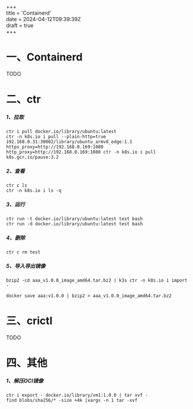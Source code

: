 +++  
title = 'Containerd'  
date = 2024-04-12T09:39:39Z  
draft = true  
+++

# 一、Containerd

TODO

# 二、ctr

##### 1、拉取

```
ctr i pull docker.io/library/ubuntu:latest
ctr -n k8s.io i pull --plain-http=true 192.168.0.31:30002/library/ubuntu_armv8_edge:1.1 
https_proxy=http://192.168.0.169:1080 http_proxy=http://192.168.0.169:1080 ctr -n k8s.io i pull k8s.gcr.io/pause:3.2
```

##### 2、查看

```
ctr c ls
ctr -n k8s.io i ls -q
```

##### 3、运行

```
ctr run -t docker.io/library/ubuntu:latest test bash
ctr run -d docker.io/library/ubuntu:latest test bash
```

##### 4、删除

```
ctr c rm test
```

##### 5、导入导出镜像

```
bzip2 -cd aaa_v1.0.0_image_amd64.tar.bz2 | k3s ctr -n k8s.io i import -
```

```
docker save aaa:v1.0.0 | bzip2 > aaa_v1.0.0_image_amd64.tar.bz2
```

# 三、crictl

TODO

# 四、其他

##### 1、解压OCI镜像

```
ctr i export - docker.io/library/vm1:1.0.0 | tar xvf -
find blobs/sha256/* -size +4k |xargs -n 1 tar -xvf
```

